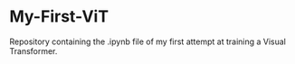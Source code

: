 # My-First-ViT
Repository containing the .ipynb file of my first attempt at training a Visual Transformer.

